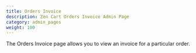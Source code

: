 ```yaml
---
title: Orders Invoice
description: Zen Cart Orders Invoice Admin Page 
category: admin_pages
weight: 100 
---
```


The Orders Invoice page allows you to view an invoice for a particular order.

